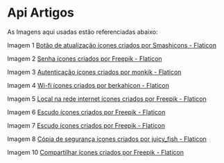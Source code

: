 # Api Artigos

As Imagens aqui usadas estão referenciadas abaixo: 

Imagem 1
<a href="https://www.flaticon.com/br/icones-gratis/botao-de-atualizacao" title="botão de atualização ícones">Botão de atualização ícones criados por Smashicons - Flaticon</a>

Imagem 2
<a href="https://www.flaticon.com/br/icones-gratis/senha" title="senha ícones">Senha ícones criados por Freepik - Flaticon</a>

Imagem 3
<a href="https://www.flaticon.com/br/icones-gratis/autenticacao" title="autenticação ícones">Autenticação ícones criados por monkik - Flaticon</a>

Imagem 4
<a href="https://www.flaticon.com/br/icones-gratis/wi-fi" title="wi-fi ícones">Wi-fi ícones criados por berkahicon - Flaticon</a>

Imagem 5
<a href="https://www.flaticon.com/br/icones-gratis/local-na-rede-internet" title="local na rede internet ícones">Local na rede internet ícones criados por Freepik - Flaticon</a>

Imagem 6
<a href="https://www.flaticon.com/br/icones-gratis/escudo" title="escudo ícones">Escudo ícones criados por Freepik - Flaticon</a>

Imagem 7
<a href="https://www.flaticon.com/br/icones-gratis/escudo" title="escudo ícones">Escudo ícones criados por Freepik - Flaticon</a>

Imagem 8 
<a href="https://www.flaticon.com/br/icones-gratis/copia-de-seguranca" title="cópia de segurança ícones">Cópia de segurança ícones criados por juicy_fish - Flaticon</a>

Imagem 10
<a href="https://www.flaticon.com/br/icones-gratis/compartilhar" title="compartilhar ícones">Compartilhar ícones criados por Freepik - Flaticon</a>
